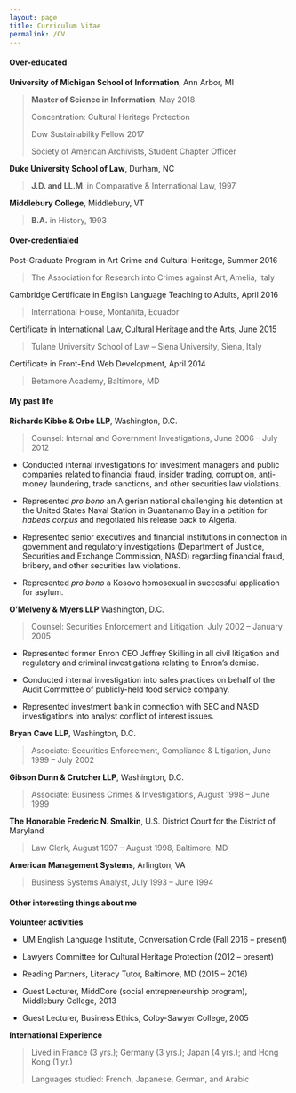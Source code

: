 ```yaml
---
layout: page
title: Curriculum Vitae
permalink: /CV
---
```



#### Over-educated

**University of Michigan School of Information**, Ann Arbor, MI
> **Master of Science in Information**, May 2018
>
> Concentration: Cultural Heritage Protection
>
> Dow Sustainability Fellow 2017
>
> Society of American Archivists, Student Chapter Officer
>

**Duke University School of Law**, Durham, NC
> **J.D. and LL.M**. in Comparative & International Law, 1997
>

**Middlebury College**, Middlebury, VT

> **B.A.** in History, 1993


#### Over-credentialed

Post-Graduate Program in Art Crime and Cultural Heritage, Summer 2016
> The Association for Research into Crimes against Art, Amelia, Italy
>

Cambridge Certificate in English Language Teaching to Adults, April 2016

> International House, Montañita, Ecuador
>

Certificate in International Law, Cultural Heritage and the Arts, June 2015

> Tulane University School of Law – Siena University, Siena, Italy
>

Certificate in Front-End Web Development, April 2014

> Betamore Academy, Baltimore, MD



#### My past life

**Richards Kibbe & Orbe LLP**, Washington, D.C.

> Counsel: Internal and Government Investigations, June 2006 – July 2012

-   Conducted internal investigations for investment managers and public companies related to financial fraud, insider trading, corruption, anti-money laundering, trade sanctions, and other securities law violations.

-   Represented *pro bono* an Algerian national challenging his detention at the United States Naval Station in Guantanamo Bay in a petition for *habeas corpus* and negotiated his release back to Algeria.

-   Represented senior executives and financial institutions in connection in government and regulatory investigations (Department of Justice, Securities and Exchange Commission, NASD) regarding financial fraud, bribery, and other securities law violations.

-   Represented *pro bono* a Kosovo homosexual in successful application for asylum.

**O’Melveny & Myers LLP** Washington, D.C.

> Counsel: Securities Enforcement and Litigation, July 2002 – January 2005

-   Represented former Enron CEO Jeffrey Skilling in all civil litigation and regulatory and criminal investigations relating to Enron’s demise.

-   Conducted internal investigation into sales practices on behalf of the Audit Committee of publicly-held food service company.

-   Represented investment bank in connection with SEC and NASD investigations into analyst conflict of interest issues.

**Bryan Cave LLP**, Washington, D.C.

> Associate: Securities Enforcement, Compliance & Litigation, June 1999 – July 2002

**Gibson Dunn & Crutcher LLP**, Washington, D.C.

> Associate: Business Crimes & Investigations, August 1998 – June 1999

**The Honorable Frederic N. Smalkin**, U.S. District Court for the District of Maryland

> Law Clerk, August 1997 – August 1998, Baltimore, MD
>

**American Management Systems**, Arlington, VA

> Business Systems Analyst, July 1993 – June 1994



#### Other interesting things about me
**Volunteer activities**

-   UM English Language Institute, Conversation Circle (Fall 2016 – present)

-   Lawyers Committee for Cultural Heritage Protection (2012 – present)

-   Reading Partners, Literacy Tutor, Baltimore, MD (2015 – 2016)

-   Guest Lecturer, MiddCore (social entrepreneurship program), Middlebury College, 2013

-   Guest Lecturer, Business Ethics, Colby-Sawyer College, 2005

**International Experience**

> Lived in France (3 yrs.); Germany (3 yrs.); Japan (4 yrs.); and Hong Kong (1 yr.)
>
> Languages studied: French, Japanese, German, and Arabic
